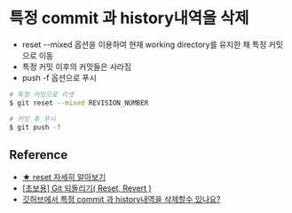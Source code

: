 # 특정 commit 과 history내역을 삭제
- reset --mixed 옵션을 이용하여 현재 working directory를 유지한 채 특정 커밋으로 이동
- 특정 커밋 이후의 커밋들은 사라짐
- push -f 옵션으로 푸시
```bash
# 특정 커밋으로 리셋
$ git reset --mixed REVISION_NUMBER

# 커밋 후 푸시
$ git push -f
```

## Reference
- [★ reset 자세히 알아보기](https://antilog.tistory.com/29?category=734368)
- [[초보용] Git 되돌리기( Reset, Revert )](https://www.devpools.kr/2017/02/05/%EC%B4%88%EB%B3%B4%EC%9A%A9-git-%EB%90%98%EB%8F%8C%EB%A6%AC%EA%B8%B0-reset-revert/)
- [깃허브에서 특정 commit 과 history내역을 삭제할수 있나요?](https://okky.kr/article/374790)